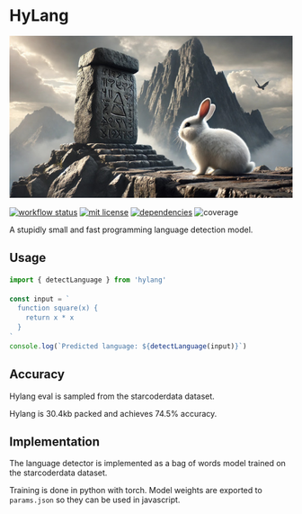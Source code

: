 # HyLang

![HyLang](hylang.jpg)

[![workflow status](https://github.com/hyparam/hylang/actions/workflows/ci.yml/badge.svg)](https://github.com/hyparam/hylang/actions)
[![mit license](https://img.shields.io/badge/License-MIT-blue.svg)](https://opensource.org/licenses/MIT)
[![dependencies](https://img.shields.io/badge/Dependencies-0-blueviolet)](https://www.npmjs.com/package/hylang?activeTab=dependencies)
![coverage](https://img.shields.io/badge/Coverage-100-darkred)

A stupidly small and fast programming language detection model.

## Usage

```js
import { detectLanguage } from 'hylang'

const input = `
  function square(x) {
    return x * x
  }
`
console.log(`Predicted language: ${detectLanguage(input)}`)
```

## Accuracy

Hylang eval is sampled from the starcoderdata dataset.

Hylang is 30.4kb packed and achieves 74.5% accuracy.

## Implementation

The language detector is implemented as a bag of words model trained on the starcoderdata dataset.

Training is done in python with torch. Model weights are exported to `params.json` so they can be used in javascript.
